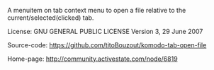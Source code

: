 A menuitem on tab context menu to open a file relative to the current/selected(clicked) tab.

License:
GNU GENERAL PUBLIC LICENSE Version 3, 29 June 2007

Source-code:
https://github.com/titoBouzout/komodo-tab-open-file

Home-page:
http://community.activestate.com/node/6819